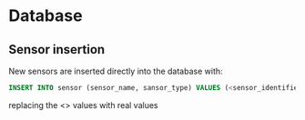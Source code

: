 # Database

## Sensor insertion
New sensors are inserted directly into the database with:
```SQL
INSERT INTO sensor (sensor_name, sansor_type) VALUES (<sensor_identifier/token>, <type of sensor>);
```
replacing the <> values with real values